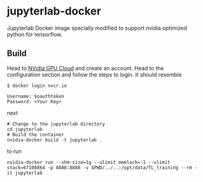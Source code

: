 # jupyterlab-docker
Jupyterlab Docker image specially modified to support nvidia optimized python for tensorflow.

## Build
Head to [NVidia GPU Cloud](https://ngc.nvidia.com/) and create an account. Head
to the configuration section and follow the steps to login. It should resemble

```
$ docker login nvcr.io

Username: $oauthtoken
Password: <Your Key>
```

next

```
# Change to the jupyterlab directory
cd jupyterlab
# Build the container
nvidia-docker build -t jupyterlab .
```

to run

```
nvidia-docker run --shm-size=1g --ulimit memlock=-1 --ulimit stack=67108864 -p 8888:8888 -v $PWD/../..:/opt/data/TL_training --rm -it jupyterlab
```


